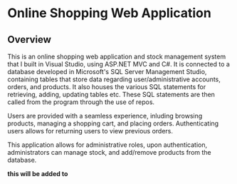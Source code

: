 # Online Shopping Web Application
## Overview
This is an online shopping web application and stock management system that I built in Visual Studio, using ASP.NET MVC and C#. It is connected to a database developed in Microsoft's SQL Server Management Studio, containing tables that store data regarding user/administrative accounts, orders, and products. It also houses the various SQL statements for retrieving, adding, updating tables etc. These SQL statements are then called from the program through the use of repos.

Users are provided with a seamless experience, inluding browsing products, managing a shopping cart, and placing orders. Authenticating users allows for returning users to view previous orders. 

This application allows for administrative roles, upon authentication, administrators can manage stock, and add/remove products from the database.

**this will be added to**

